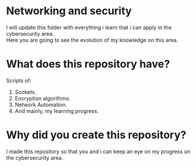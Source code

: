 # Networking and security
I will update this folder with everything i learn that i can apply in the cybersecurity area.  
Here you are going to see the evolution of my knowledge on this area.

# What does this repository have?
Scripts of:

1.  Sockets.
2.  Encryption algorithms.
3.  Network Automation.
4.  And mainly, my learning progress.

# Why did you create this repository?
I made this repository so that you and i can keep an eye on my progress on the cybersecurity area.
